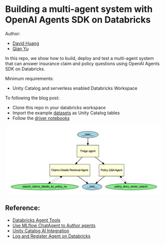 # Building a multi-agent system with OpenAI Agents SDK on Databricks

Author: 
* [David Huang](https://www.linkedin.com/in/davidihuang/)
* [Qian Yu](https://www.linkedin.com/in/qyupublic/)

In this repo, we show how to build, deploy and test a multi-agent system that can answer insurance claim and policy questions using OpenAI Agents SDK on Databricks.

Minimum requirements:

- Unity Catalog and serverless enabled Databricks Workspace

To following the blog post:

- Clone this repo in your databricks workspace
- Import the example [datasets](./datasets) as Unity Catalog tables
- Follow the [driver notebooks](./insurance_chat_agent/insurance_chat_agent_driver.ipynb)

![image](./imgs/insurance_chat_agent.png)

## Reference:

* [Databricks Agent Tools](https://docs.databricks.com/aws/en/generative-ai/agent-framework/agent-tool)
* [Use MLflow ChatAgent to Author agents](https://docs.databricks.com/aws/en/generative-ai/agent-framework/author-agent#-use-chatagent-to-author-agents)
* [Unity Catalog AI Integration](https://github.com/unitycatalog/unitycatalog/tree/main/ai/integrations)
* [Log and Register Agent on Databricks](https://docs.databricks.com/aws/en/generative-ai/agent-framework/log-agent)